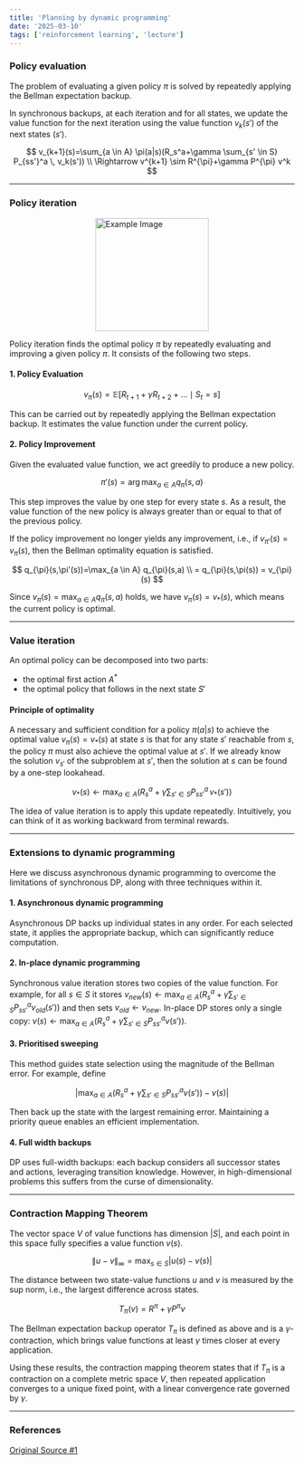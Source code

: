 ```yaml
---
title: 'Planning by dynamic programming'
date: '2025-03-10'
tags: ['reinforcement learning', 'lecture']
---
```


### Policy evaluation

The problem of evaluating a given policy $\pi$ is solved by repeatedly applying the Bellman expectation backup.

In synchronous backups, at each iteration and for all states, we update the value function for the next iteration using the value function $v_k(s')$ of the next states $(s')$.

$$
v_{k+1}(s)=\sum_{a \in A} \pi(a|s)(R_s^a+\gamma \sum_{s' \in S} P_{ss'}^a \, v_k(s')) \\
\Rightarrow v^{k+1} \sim R^{\pi}+\gamma P^{\pi} v^k
$$

---

### Policy iteration

<img src="https://velog.velcdn.com/images/devjo/post/7ec398e5-088e-4282-8758-068e07306d76/image.png" alt="Example Image" style="display: block; margin: 0 auto; height:200;" />

Policy iteration finds the optimal policy $\pi$ by repeatedly evaluating and improving a given policy $\pi$. It consists of the following two steps.

#### 1. Policy Evaluation

$$
v_{\pi}(s)=\mathbb{E}[R_{t+1}+\gamma R_{t+2}+ \dots \mid S_t=s]
$$

This can be carried out by repeatedly applying the Bellman expectation backup. It estimates the value function under the current policy.

#### 2. Policy Improvement

Given the evaluated value function, we act greedily to produce a new policy.

$$
\pi'(s)=\arg\max_{a \in A} q_{\pi}(s,a)
$$

This step improves the value by one step for every state $s$. As a result, the value function of the new policy is always greater than or equal to that of the previous policy.

If the policy improvement no longer yields any improvement, i.e., if $v_{\pi'}(s) = v_\pi(s)$, then the Bellman optimality equation is satisfied.

$$
q_{\pi}(s,\pi'(s))=\max_{a \in A} q_{\pi}(s,a) \\
= q_{\pi}(s,\pi(s)) = v_{\pi}(s)
$$

Since $v_\pi(s) = \max_{a \in A} q_\pi(s, a)$ holds, we have $v_\pi(s) = v_*(s)$, which means the current policy is optimal.

---

### Value iteration

An optimal policy can be decomposed into two parts:

- the optimal first action $A^*$
- the optimal policy that follows in the next state $S'$

#### Principle of optimality

A necessary and sufficient condition for a policy $\pi(a|s)$ to achieve the optimal value $v_{\pi}(s) = v_*(s)$ at state $s$ is that for any state $s'$ reachable from $s$, the policy $\pi$ must also achieve the optimal value at $s'$. If we already know the solution $v_{s'}$ of the subproblem at $s'$, then the solution at $s$ can be found by a one-step lookahead.

$$
v_*(s) \leftarrow \max_{a \in A} \Big(R_s^a + \gamma \sum_{s' \in S} P_{ss'}^a \, v_*(s')\Big)
$$

The idea of value iteration is to apply this update repeatedly. Intuitively, you can think of it as working backward from terminal rewards.

---

### Extensions to dynamic programming

Here we discuss asynchronous dynamic programming to overcome the limitations of synchronous DP, along with three techniques within it.

#### 1. Asynchronous dynamic programming

Asynchronous DP backs up individual states in any order. For each selected state, it applies the appropriate backup, which can significantly reduce computation.

#### 2. In-place dynamic programming

Synchronous value iteration stores two copies of the value function. For example, for all $s \in S$ it stores $v_{new}(s) \leftarrow \max_{a \in A} (R_s^a + \gamma \sum_{s' \in S} P_{ss'}^a v_{old}(s'))$ and then sets $v_{old} \leftarrow v_{new}$. In-place DP stores only a single copy: $v(s) \leftarrow \max_{a \in A} (R_s^a + \gamma \sum_{s' \in S} P_{ss'}^a v(s'))$.

#### 3. Prioritised sweeping

This method guides state selection using the magnitude of the Bellman error. For example, define

$$
\Big|\max_{a \in A} (R_s^a + \gamma \sum_{s' \in S} P_{ss'}^a v(s'))-v(s)\Big|
$$

Then back up the state with the largest remaining error. Maintaining a priority queue enables an efficient implementation.

#### 4. Full width backups

DP uses full-width backups: each backup considers all successor states and actions, leveraging transition knowledge. However, in high-dimensional problems this suffers from the curse of dimensionality.

---

### Contraction Mapping Theorem

The vector space $V$ of value functions has dimension $|S|$, and each point in this space fully specifies a value function $v(s)$.

$$
\lVert u-v \rVert_{\infty}=\max_{s \in S} |u(s)-v(s)|
$$

The distance between two state-value functions $u$ and $v$ is measured by the sup norm, i.e., the largest difference across states.

$$
T_{\pi}(v)=R^{\pi}+\gamma P^{\pi}v
$$

The Bellman expectation backup operator $T_{\pi}$ is defined as above and is a $\gamma$-contraction, which brings value functions at least $\gamma$ times closer at every application.

Using these results, the contraction mapping theorem states that if $T_{\pi}$ is a contraction on a complete metric space $V$, then repeated application converges to a unique fixed point, with a linear convergence rate governed by $\gamma$.

---

### References

[Original Source #1](https://davidstarsilver.wordpress.com/wp-content/uploads/2025/04/lecture-3-planning-by-dynamic-programming-.pdf)



